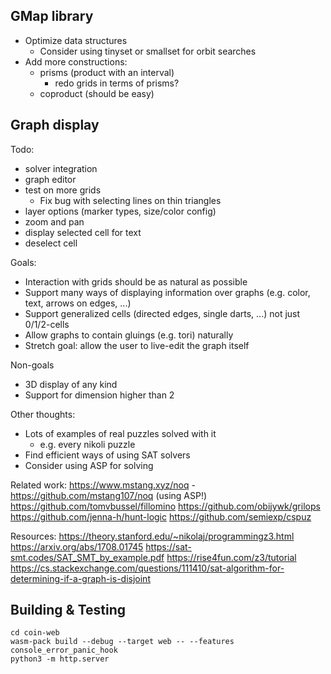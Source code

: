 ## GMap library

- Optimize data structures
  - Consider using tinyset or smallset for orbit searches
- Add more constructions:
  - prisms (product with an interval)
    - redo grids in terms of prisms?
  - coproduct (should be easy)

## Graph display

Todo:
- solver integration
- graph editor
- test on more grids
  - Fix bug with selecting lines on thin triangles
- layer options (marker types, size/color config)
- zoom and pan
- display selected cell for text
- deselect cell


Goals:
- Interaction with grids should be as natural as possible
- Support many ways of displaying information over graphs (e.g. color, text, arrows on edges, ...)
- Support generalized cells (directed edges, single darts, ...) not just 0/1/2-cells
- Allow graphs to contain gluings (e.g. tori) naturally
- Stretch goal: allow the user to live-edit the graph itself

Non-goals
- 3D display of any kind
- Support for dimension higher than 2

Other thoughts:
- Lots of examples of real puzzles solved with it
  - e.g. every nikoli puzzle
- Find efficient ways of using SAT solvers
- Consider using ASP for solving

Related work:
https://www.mstang.xyz/noq - https://github.com/mstang107/noq (using ASP!)
https://github.com/tomvbussel/fillomino
https://github.com/obijywk/grilops
https://github.com/jenna-h/hunt-logic
https://github.com/semiexp/cspuz

Resources:
https://theory.stanford.edu/~nikolaj/programmingz3.html
https://arxiv.org/abs/1708.01745
https://sat-smt.codes/SAT_SMT_by_example.pdf
https://rise4fun.com/z3/tutorial
https://cs.stackexchange.com/questions/111410/sat-algorithm-for-determining-if-a-graph-is-disjoint

## Building & Testing

    cd coin-web
    wasm-pack build --debug --target web -- --features console_error_panic_hook
    python3 -m http.server

